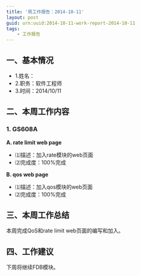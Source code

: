 ```yaml
---
title: '周工作报告：2014-10-11'
layout: post
guid: urn:uuid:2014-10-11-work-report-2014-10-11
tags:
    - 工作报告
---
```


## 一、基本情况

 - 1.姓名：
 - 2.职务：软件工程师
 - 3.时间：2014/10/11

## 二、本周工作内容

### 1. GS608A

**A. rate limit web page**

 - ⑴描述：加入rate模块的web页面
 - ⑵完成度：100%完成
 
**B. qos web page**

 - ⑴描述：加入qos模块的web页面
 - ⑵完成度：100%完成

## 三、本周工作总结

本周完成QoS和rate limit web页面的编写和加入。

## 四、工作建议

下周将继续FDB模块。